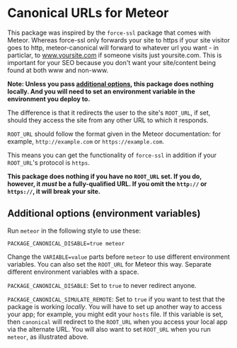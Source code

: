 Canonical URLs for Meteor
================

This package was inspired by the `force-ssl` package that comes with Meteor. Whereas force-ssl only forwards your site to https if your site visitor goes to http, meteor-canonical will forward to whatever url you want - in particlar, to www.yoursite.com if someone visits just yoursite.com. This is important for your SEO because you don't want your site/content being found at both www and non-www. 

**Note: Unless you pass [additional options](#additional-options), this package does nothing locally. And you will need to set an environment variable in the environment you deploy to.**

The difference is that it redirects the user to the site's `ROOT_URL`, if set, should they access the site from any other URL to which it responds.

`ROOT_URL` should follow the format given in the Meteor documentation: for example, `http://example.com` or `https://example.com`.

This means you can get the functionality of `force-ssl` in addition if your `ROOT_URL`'s protocol is `https`.

**This package does nothing if you have no `ROOT_URL` set. If you do, however, it *must* be a fully-qualified URL. If you omit the `http://` or `https://`, it will break your site.**

## Additional options (environment variables)</h2>

Run `meteor` in the following style to use these:

`PACKAGE_CANONICAL_DISABLE=true meteor`

Change the `VARIABLE=value` parts before `meteor` to use different environment variables. You can also set the `ROOT_URL` for Meteor this way. Separate different environment variables with a space.

`PACKAGE_CANONICAL_DISABLE`: Set to `true` to never redirect anyone.

`PACKAGE_CANONICAL_SIMULATE_REMOTE`: Set to `true` if you want to test that the package is working *locally*. You will have to set up another way to access your app; for example, you might edit your `hosts` file. If this variable is set, then `canonical` will redirect to the `ROOT_URL` when you access your local app via the alternate URL. You will also want to set `ROOT_URL` when you run `meteor`, as illustrated above.
